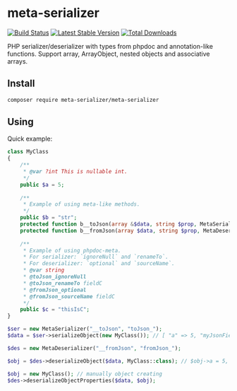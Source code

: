 meta-serializer
===============

[![Build Status](https://travis-ci.org/yar3333/meta-serializer.svg?branch=master)](https://travis-ci.org/yar3333/meta-serializer)
[![Latest Stable Version](https://poser.pugx.org/meta-serializer/meta-serializer/version)](https://packagist.org/packages/meta-serializer/meta-serializer)
[![Total Downloads](https://poser.pugx.org/meta-serializer/meta-serializer/downloads)](https://packagist.org/packages/meta-serializer/meta-serializer)

PHP serializer/deserializer with types from phpdoc and annotation-like functions.
Support array, ArrayObject, nested objects and associative arrays.

Install
-------
```sh
composer require meta-serializer/meta-serializer
```

Using
-----

Quick example:
```php
class MyClass
{
	/**
	 * @var ?int This is nullable int.
	 */
	public $a = 5;
	
	/**
	 * Example of using meta-like methods.
	 */
	public $b = "str";
	protected function b__toJson(array &$data, string $prop, MetaSerializer $ser) { $data['myJsonFieldName'] = $this->b . "InJson"; }
	protected function b__fromJson(array $data, string $prop, MetaDeserializer $des) { $this->b = $data['myJsonFieldName']; }
	
	/**
	 * Example of using phpdoc-meta.
	 * For serializer: `ignoreNull` and `renameTo`.
	 * For deserializer: `optional` and `sourceName`.
	 * @var string
	 * @toJson_ignoreNull
	 * @toJson_renameTo fieldC
	 * @fromJson_optional
	 * @fromJson_sourceName fieldC
	 */
	public $c = "thisIsC";
}

$ser = new MetaSerializer("__toJson", "toJson_");
$data = $ser->serializeObject(new MyClass()); // [ "a" => 5, "myJsonFieldName" => "strInJson", "fieldC" => "thisIsC" ]

$des = new MetaDeserializer("__fromJson", "fromJson_");

$obj = $des->deserializeObject($data, MyClass::class); // $obj->a = 5, $obj->b = "strInJson", $obj->c = "thisIsC"

$obj = new MyClass(); // manually object creating
$des->deserializeObjectProperties($data, $obj);
```
